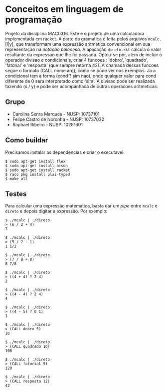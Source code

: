 # Conceitos em linguagem de programação

Projeto da disciplina MAC0316. Este é o projeto de uma calculadora implementada em racket. A parte da gramatica é feita pelos arquivos `mcalc.`[l|y], que transformam uma expressão aritmetica convencional em sua representação na *notação polonesa*. A aplicação `direto.rkt` calcula o valor resultante da expressao que lhe foi passada. Optou-se por, alem de incluir o operador divisao e condicionais, criar 4 funcoes : 'dobro', 'quadrado', 'fatorial' e 'resposta' (que sempre retorna 42). A chamada dessas funcoes segue o formato (CALL nome arg), como se pode ver nos exemplos. Ja a condicional tem a forma (cond ? sim nao), onde qualquer valor para cond diferente de 0 sera interpretado como 'sim'. A divisao pode ser realizada fazendo (x / y) e pode ser acompanhada de outras operacoes aritmeticas.

## Grupo

- Carolina Senra Marques - NUSP: 10737101
- Felipe Castro de Noronha - NUSP: 10737032
- Raphael Ribeiro - NUSP: 10281601

## Como buildar

Precisamos instalar as dependencias e criar o executavel.

```terminal
$ sudo apt-get install flex
$ sudo apt-get install bison
$ sudo apt-get install racket
$ raco pkg install plai-typed
$ make all
```

## Testes

Para calcular uma expressão matematica, basta dar um *pipe* entre `mcalc` e `direto` e depois digitar a expressão. Por exemplo:

```terminal
$ ./mcalc | ./direto
> (6 / 2 + 4)
7

$ ./mcalc | ./direto
> (5 / 2 - 1)
1 1/2

$ ./mcalc | ./direto
> (7 / 8 + 8)
8 7/8

$ ./mcalc | ./direto
> ((4 + 4) ? 2 4)
2

$ ./mcalc | ./direto
> ((4 - 4) ? 2 4)
4

$ ./mcalc | ./direto
> ((4 - 5) ? 0 1)
1

$ ./mcalc | ./direto
> (CALL dobro 5)
10

$ ./mcalc | ./direto
> (CALL quadrado 10)
100

$ ./mcalc | ./direto
> (CALL fatorial 5)
120

$ ./mcalc | ./direto
> (CALL resposta 12)
42

```
